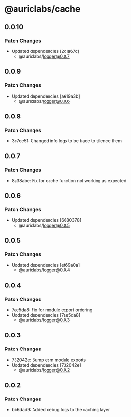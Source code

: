 # @auriclabs/cache

## 0.0.10

### Patch Changes

- Updated dependencies [2c1a67c]
  - @auriclabs/logger@0.0.7

## 0.0.9

### Patch Changes

- Updated dependencies [a619a3b]
  - @auriclabs/logger@0.0.6

## 0.0.8

### Patch Changes

- 3c7ce51: Changed info logs to be trace to silence them

## 0.0.7

### Patch Changes

- 8a38abe: Fix for cache function not working as expected

## 0.0.6

### Patch Changes

- Updated dependencies [6680378]
  - @auriclabs/logger@0.0.5

## 0.0.5

### Patch Changes

- Updated dependencies [ef69a0a]
  - @auriclabs/logger@0.0.4

## 0.0.4

### Patch Changes

- 7ae5da8: Fix for module export ordering
- Updated dependencies [7ae5da8]
  - @auriclabs/logger@0.0.3

## 0.0.3

### Patch Changes

- 732042e: Bump esm module exports
- Updated dependencies [732042e]
  - @auriclabs/logger@0.0.2

## 0.0.2

### Patch Changes

- bb6dad9: Added debug logs to the caching layer

